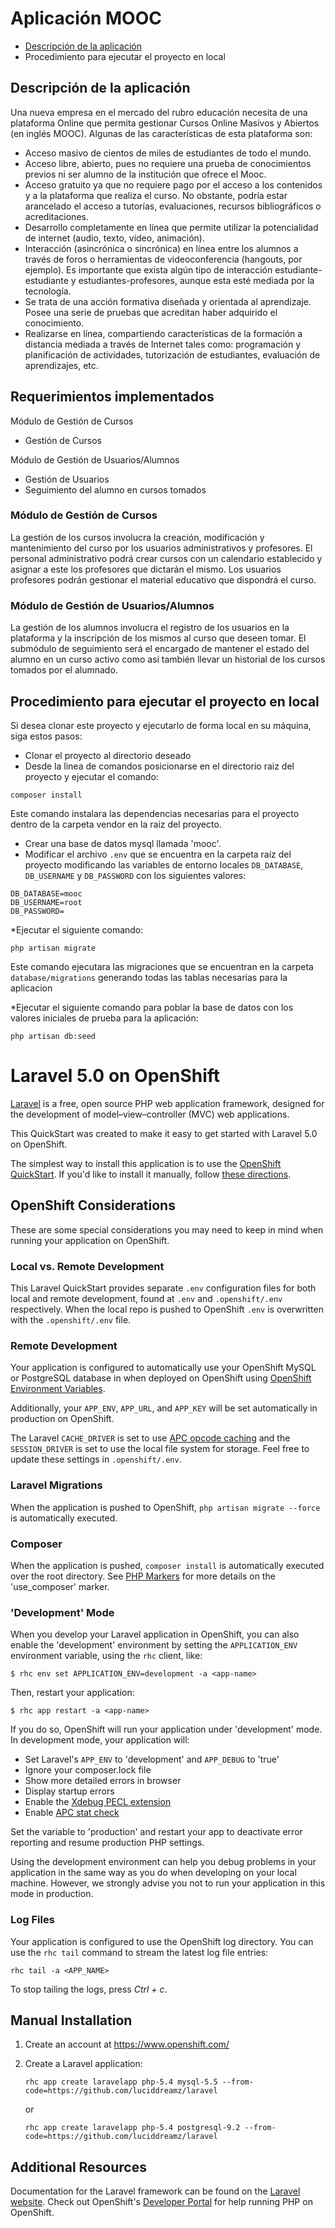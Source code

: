 # Aplicación MOOC #

* [Descripción de la aplicación](#descripcion-de-la-aplicacion)
* Procedimiento para ejecutar el proyecto en local

## Descripción de la aplicación ##

Una nueva empresa en el mercado del rubro educación necesita de una plataforma Online que permita gestionar Cursos Online Masivos y Abiertos (en inglés MOOC). Algunas de las características de esta plataforma son: 
*	Acceso masivo de cientos de miles de estudiantes de todo el mundo.
*	Acceso libre, abierto, pues no requiere una prueba de conocimientos previos ni ser alumno de la institución que ofrece el Mooc.
*	Acceso gratuito ya que no requiere pago por el acceso a los contenidos y a la plataforma que realiza el curso. No obstante, podría estar arancelado el acceso a tutorías, evaluaciones, recursos bibliográficos o acreditaciones.
*	Desarrollo completamente en línea que permite utilizar la potencialidad de internet (audio, texto, vídeo, animación).
*	Interacción (asincrónica o sincrónica) en línea entre los alumnos a través de foros o herramientas de videoconferencia (hangouts, por ejemplo). Es importante que exista algún tipo de interacción estudiante-estudiante y estudiantes-profesores, aunque esta esté mediada por la tecnología. 
*	Se trata de una acción formativa diseñada y orientada al aprendizaje. Posee una serie de pruebas que acreditan haber adquirido el conocimiento.
*	Realizarse en línea, compartiendo características de la formación a distancia mediada a través de Internet tales como: programación y planificación de actividades, tutorización de estudiantes, evaluación de aprendizajes, etc.

## Requerimientos implementados ##

Módulo de Gestión de Cursos
* Gestión de Cursos

Módulo de Gestión de Usuarios/Alumnos
* Gestión de Usuarios
* Seguimiento del alumno en cursos tomados


### Módulo de Gestión de Cursos ###

La gestión de los cursos involucra la creación, modificación y mantenimiento del curso por los usuarios administrativos y profesores. El personal administrativo podrá crear cursos con un calendario establecido y asignar a este los profesores que dictarán el mismo.
Los usuarios profesores podrán gestionar el material educativo que dispondrá el curso.

### Módulo de Gestión de Usuarios/Alumnos ###
La gestión de los alumnos involucra el registro de los usuarios en la plataforma y la inscripción de los mismos al curso que deseen tomar.
El submódulo de seguimiento será el encargado de mantener el estado del alumno en un curso activo como así también llevar un historial de los cursos tomados por el alumnado.



## Procedimiento para ejecutar el proyecto en local ##

Si desea clonar este proyecto y ejecutarlo de forma local en su máquina, siga estos pasos:

* Clonar el proyecto al directorio deseado
* Desde la linea de comandos posicionarse en el directorio raiz del proyecto y ejecutar el comando:

```
composer install
```
Este comando instalara las dependencias necesarias para el proyecto dentro de la carpeta vendor en la raiz
del proyecto.
* Crear una base de datos mysql llamada 'mooc'.
* Modificar el archivo `.env` que se  encuentra en la carpeta raíz del proyecto modificando las variables de entorno locales `DB_DATABASE`, `DB_USERNAME` y `DB_PASSWORD` con los siguientes valores:

```
DB_DATABASE=mooc
DB_USERNAME=root
DB_PASSWORD=
```

*Ejecutar el siguiente comando:

```
php artisan migrate
```

Este comando ejecutara las migraciones que se encuentran en la carpeta `database/migrations` generando todas las tablas necesarias para la aplicacion

*Ejecutar el siguiente comando para poblar la base de datos con los valores iniciales de prueba para la
aplicación:

```
php artisan db:seed
```



# Laravel 5.0 on OpenShift #
[Laravel](http://laravel.com/) is a free, open source PHP web application framework, 
designed for the development of model–view–controller (MVC) web applications.

This QuickStart was created to make it easy to get started with Laravel 5.0 on
OpenShift.

The simplest way to install this application is to use the [OpenShift
QuickStart](https://hub.openshift.com/quickstarts/115-laravel-5-0). If 
you'd like to install it manually, follow [these directions](#manual-installation).

## OpenShift Considerations ##
These are some special considerations you may need to keep in mind when
running your application on OpenShift.

### Local vs. Remote Development ###
This Laravel QuickStart provides separate `.env` configuration files for both local and 
remote development, found at `.env` and `.openshift/.env` respectively. When the local 
repo is pushed to OpenShift `.env` is overwritten with the `.openshift/.env` file.

### Remote Development ###
Your application is configured to automatically use your OpenShift MySQL or PostgreSQL 
database in when deployed on OpenShift using [OpenShift Environment Variables](https://developers.openshift.com/en/managing-environment-variables.html).

Additionally, your `APP_ENV`, `APP_URL`, and `APP_KEY` will be set automatically in 
production on OpenShift.

The Laravel `CACHE_DRIVER` is set to use [APC opcode caching](http://php.net/manual/en/book.apc.php)
and the `SESSION_DRIVER` is set to use the local file system for storage. Feel 
free to update these settings in `.openshift/.env`.

### Laravel Migrations ###
When the application is pushed to OpenShift, `php artisan migrate --force` is automatically executed.

### Composer ###
When the application is pushed, `composer install` is automatically executed over the root directory. See [PHP Markers](https://developers.openshift.com/en/php-markers.html) for more details on the 'use_composer' marker.

### 'Development' Mode ###
When you develop your Laravel application in OpenShift, you can also enable the
'development' environment by setting the `APPLICATION_ENV` environment variable,
using the `rhc` client, like:

```
$ rhc env set APPLICATION_ENV=development -a <app-name>
```

Then, restart your application:

```
$ rhc app restart -a <app-name>
```

If you do so, OpenShift will run your application under 'development' mode.
In development mode, your application will:

* Set Laravel's `APP_ENV` to 'development' and `APP_DEBUG` to 'true'
* Ignore your composer.lock file
* Show more detailed errors in browser
* Display startup errors
* Enable the [Xdebug PECL extension](http://xdebug.org/)
* Enable [APC stat check](http://php.net/manual/en/apc.configuration.php#ini.apc.stat)

Set the variable to 'production' and restart your app to deactivate error reporting 
and resume production PHP settings.

Using the development environment can help you debug problems in your application
in the same way as you do when developing on your local machine. However, we strongly 
advise you not to run your application in this mode in production.

### Log Files ###
Your application is configured to use the OpenShift log directory. You can use the 
`rhc tail` command to stream the latest log file entries:

```
rhc tail -a <APP_NAME>
```

To stop tailing the logs, press *Ctrl + c*.

## Manual Installation ##

1. Create an account at https://www.openshift.com/

1. Create a Laravel application:

    ```
    rhc app create laravelapp php-5.4 mysql-5.5 --from-code=https://github.com/luciddreamz/laravel
    ```
    or

    ```
    rhc app create laravelapp php-5.4 postgresql-9.2 --from-code=https://github.com/luciddreamz/laravel
    ```

## Additional Resources ##
Documentation for the Laravel framework can be found on the [Laravel website](http://laravel.com/docs). Check 
out OpenShift's [Developer Portal](https://developers.openshift.com/en/php-overview.html) for help running PHP on OpenShift.